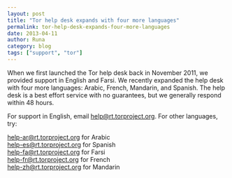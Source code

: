 ```yaml
---
layout: post
title: "Tor help desk expands with four more languages"
permalink: tor-help-desk-expands-four-more-languages
date: 2013-04-11
author: Runa
category: blog
tags: ["support", "tor"]
---
```


When we first launched the Tor help desk back in November 2011, we provided support in English and Farsi. We recently expanded the help desk with four more languages: Arabic, French, Mandarin, and Spanish. The help desk is a best effort service with no guarantees, but we generally respond within 48 hours.

For support in English, email [help@rt.torproject.org](mailto:help@rt.torproject.org). For other languages, try:

[help-ar@rt.torproject.org](mailto:help-ar@rt.torproject.org) for Arabic  
 [help-es@rt.torproject.org](mailto:help-es@rt.torproject.org) for Spanish  
 [help-fa@rt.torproject.org](mailto:help-fa@rt.torproject.org) for Farsi  
 [help-fr@rt.torproject.org](mailto:help-fr@rt.torproject.org) for French  
 [help-zh@rt.torproject.org](mailto:help-zh@rt.torproject.org) for Mandarin

